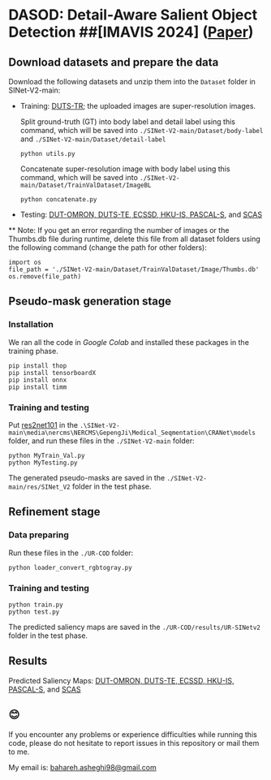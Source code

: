 # DASOD: Detail-Aware Salient Object Detection ##[IMAVIS 2024] ([Paper](https://www.sciencedirect.com/science/article/abs/pii/S0262885624002592))

## Download datasets and prepare the data
Download the following datasets and unzip them into the `Dataset` folder in SINet-V2-main:

* Training: [DUTS-TR](https://drive.google.com/file/d/1VtRvigy8fGpPb3hF-R-Zs8otNv1n9RG0/view?usp=sharing); the uploaded images are super-resolution images.

  Split ground-truth (GT) into body label and detail label using this command, which will be saved into `./SINet-V2-main/Dataset/body-label` and `./SINet-V2-main/Dataset/detail-label`
  ```
  python utils.py
  ```
  Concatenate super-resolution image with body label using this command, which will be saved into `./SINet-V2-main/Dataset/TrainValDataset/ImageBL`
  ```
  python concatenate.py
  ```

* Testing: [DUT-OMRON, DUTS-TE, ECSSD, HKU-IS, PASCAL-S](https://drive.google.com/file/d/1scvWyW7QgVU6keIuMnFpEIYFkU47ObdM/view?usp=sharing), and [SCAS](https://drive.google.com/file/d/1HWuo0xW9LWrKfRE91HABkLPzBGYaSDN2/view?usp=sharing)

** Note: If you get an error regarding the number of images or the Thumbs.db file during runtime, delete this file from all dataset folders using the following command (change the path for other folders):
  ```
  import os
  file_path = './SINet-V2-main/Dataset/TrainValDataset/Image/Thumbs.db'
  os.remove(file_path)
  ```

## Pseudo-mask generation stage

### Installation
We ran all the code in _Google Colab_ and installed these packages in the training phase.
```
pip install thop
pip install tensorboardX
pip install onnx
pip install timm
```
### Training and testing
Put [res2net101](https://drive.google.com/file/d/1MSGJ3XLCv6JWAItbi0FVFriX2ebSlxXW/view?usp=sharing) in the `.\SINet-V2-main\media\nercms\NERCMS\GepengJi\Medical_Seqmentation\CRANet\models` folder, and run these files in the `./SINet-V2-main` folder:
```
python MyTrain_Val.py
python MyTesting.py
```
The generated pseudo-masks are saved in the `./SINet-V2-main/res/SINet_V2` folder in the test phase.
## Refinement stage
### Data preparing
Run these files in the `./UR-COD` folder:
```
python loader_convert_rgbtogray.py
```
### Training and testing
```
python train.py 
python test.py 
```
The predicted saliency maps are saved in the `./UR-COD/results/UR-SINetv2` folder in the test phase.
## Results 
Predicted Saliency Maps: [DUT-OMRON, DUTS-TE, ECSSD, HKU-IS, PASCAL-S](https://drive.google.com/file/d/1Lag7Li1sPlVjGChJQFai9bwHbKvCaIiC/view?usp=sharing), and [SCAS](https://drive.google.com/file/d/1iMzKN_AeR0jBY_Razd5LnQ7HtgJPqqYK/view?usp=sharing)

## 😊
If you encounter any problems or experience difficulties while running this code, please do not hesitate to report issues in this repository or mail them to me.

My email is: bahareh.asheghi98@gmail.com
